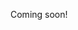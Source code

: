 <!--

https://news.ycombinator.com/item?id=19703488
https://medium.com/the-mission/a-genius-explains-how-to-be-creative-claude-shannons-long-lost-1952-speech-fbbcb2ebe07f
https://www.youtube.com/watch?v=elwKUJg4-Ko&feature=youtu.be

-->

Coming soon!
